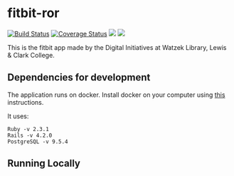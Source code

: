 # fitbit-ror
[![Build Status](https://travis-ci.org/WatzekDigitalInitiatives/fitbit-ror.svg?branch=master)](https://travis-ci.org/WatzekDigitalInitiatives/fitbit-ror) [![Coverage Status](https://coveralls.io/repos/github/WatzekDigitalInitiatives/fitbit-ror/badge.svg?branch=master)](https://coveralls.io/github/WatzekDigitalInitiatives/fitbit-ror?branch=master)
[![](https://images.microbadger.com/badges/version/watzek/fitbit.svg)](http://microbadger.com/images/watzek/fitbit "Get your own version badge on microbadger.com")
[![](https://images.microbadger.com/badges/image/watzek/fitbit.svg)](http://microbadger.com/images/watzek/fitbit "Get your own image badge on microbadger.com")

This is the fitbit app made by the Digital Initiatives at Watzek Library, Lewis & Clark College.

## Dependencies for development

The application runs on docker. Install docker on your computer using [this](https://docs.docker.com/engine/installation/) instructions.

It uses:

```
Ruby -v 2.3.1
Rails -v 4.2.0
PostgreSQL -v 9.5.4
```

## Running Locally
